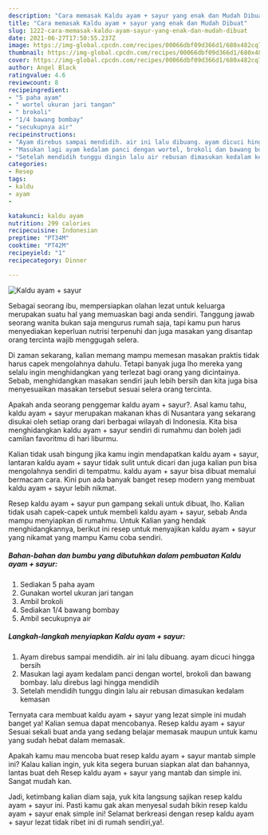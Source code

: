 ```yaml
---
description: "Cara memasak Kaldu ayam + sayur yang enak dan Mudah Dibuat"
title: "Cara memasak Kaldu ayam + sayur yang enak dan Mudah Dibuat"
slug: 1222-cara-memasak-kaldu-ayam-sayur-yang-enak-dan-mudah-dibuat
date: 2021-06-27T17:50:55.237Z
image: https://img-global.cpcdn.com/recipes/00066dbf09d366d1/680x482cq70/kaldu-ayam-sayur-foto-resep-utama.jpg
thumbnail: https://img-global.cpcdn.com/recipes/00066dbf09d366d1/680x482cq70/kaldu-ayam-sayur-foto-resep-utama.jpg
cover: https://img-global.cpcdn.com/recipes/00066dbf09d366d1/680x482cq70/kaldu-ayam-sayur-foto-resep-utama.jpg
author: Angel Black
ratingvalue: 4.6
reviewcount: 8
recipeingredient:
- "5 paha ayam"
- " wortel ukuran jari tangan"
- " brokoli"
- "1/4 bawang bombay"
- "secukupnya air"
recipeinstructions:
- "Ayam direbus sampai mendidih. air ini lalu dibuang. ayam dicuci hingga bersih"
- "Masukan lagi ayam kedalam panci dengan wortel, brokoli dan bawang bombay. lalu direbus lagi hingga mendidih"
- "Setelah mendidih tunggu dingin lalu air rebusan dimasukan kedalam kemasan"
categories:
- Resep
tags:
- kaldu
- ayam
- 

katakunci: kaldu ayam  
nutrition: 299 calories
recipecuisine: Indonesian
preptime: "PT34M"
cooktime: "PT42M"
recipeyield: "1"
recipecategory: Dinner

---
```



![Kaldu ayam + sayur](https://img-global.cpcdn.com/recipes/00066dbf09d366d1/680x482cq70/kaldu-ayam-sayur-foto-resep-utama.jpg)

Sebagai seorang ibu, mempersiapkan olahan lezat untuk keluarga merupakan suatu hal yang memuaskan bagi anda sendiri. Tanggung jawab seorang  wanita bukan saja mengurus rumah saja, tapi kamu pun harus menyediakan keperluan nutrisi terpenuhi dan juga masakan yang disantap orang tercinta wajib menggugah selera.

Di zaman  sekarang, kalian memang mampu memesan masakan praktis tidak harus capek mengolahnya dahulu. Tetapi banyak juga lho mereka yang selalu ingin menghidangkan yang terlezat bagi orang yang dicintainya. Sebab, menghidangkan masakan sendiri jauh lebih bersih dan kita juga bisa menyesuaikan masakan tersebut sesuai selera orang tercinta. 



Apakah anda seorang penggemar kaldu ayam + sayur?. Asal kamu tahu, kaldu ayam + sayur merupakan makanan khas di Nusantara yang sekarang disukai oleh setiap orang dari berbagai wilayah di Indonesia. Kita bisa menghidangkan kaldu ayam + sayur sendiri di rumahmu dan boleh jadi camilan favoritmu di hari liburmu.

Kalian tidak usah bingung jika kamu ingin mendapatkan kaldu ayam + sayur, lantaran kaldu ayam + sayur tidak sulit untuk dicari dan juga kalian pun bisa mengolahnya sendiri di tempatmu. kaldu ayam + sayur bisa dibuat memalui bermacam cara. Kini pun ada banyak banget resep modern yang membuat kaldu ayam + sayur lebih nikmat.

Resep kaldu ayam + sayur pun gampang sekali untuk dibuat, lho. Kalian tidak usah capek-capek untuk membeli kaldu ayam + sayur, sebab Anda mampu menyiapkan di rumahmu. Untuk Kalian yang hendak menghidangkannya, berikut ini resep untuk menyajikan kaldu ayam + sayur yang nikamat yang mampu Kamu coba sendiri.

<!--inarticleads1-->

##### Bahan-bahan dan bumbu yang dibutuhkan dalam pembuatan Kaldu ayam + sayur:

1. Sediakan 5 paha ayam
1. Gunakan  wortel ukuran jari tangan
1. Ambil  brokoli
1. Sediakan 1/4 bawang bombay
1. Ambil secukupnya air




<!--inarticleads2-->

##### Langkah-langkah menyiapkan Kaldu ayam + sayur:

1. Ayam direbus sampai mendidih. air ini lalu dibuang. ayam dicuci hingga bersih
1. Masukan lagi ayam kedalam panci dengan wortel, brokoli dan bawang bombay. lalu direbus lagi hingga mendidih
1. Setelah mendidih tunggu dingin lalu air rebusan dimasukan kedalam kemasan




Ternyata cara membuat kaldu ayam + sayur yang lezat simple ini mudah banget ya! Kalian semua dapat mencobanya. Resep kaldu ayam + sayur Sesuai sekali buat anda yang sedang belajar memasak maupun untuk kamu yang sudah hebat dalam memasak.

Apakah kamu mau mencoba buat resep kaldu ayam + sayur mantab simple ini? Kalau kalian ingin, yuk kita segera buruan siapkan alat dan bahannya, lantas buat deh Resep kaldu ayam + sayur yang mantab dan simple ini. Sangat mudah kan. 

Jadi, ketimbang kalian diam saja, yuk kita langsung sajikan resep kaldu ayam + sayur ini. Pasti kamu gak akan menyesal sudah bikin resep kaldu ayam + sayur enak simple ini! Selamat berkreasi dengan resep kaldu ayam + sayur lezat tidak ribet ini di rumah sendiri,ya!.

